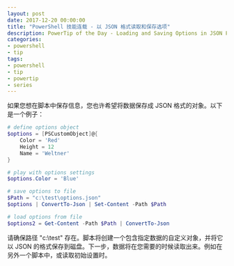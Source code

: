 ```yaml
---
layout: post
date: 2017-12-20 00:00:00
title: "PowerShell 技能连载 - 以 JSON 格式读取和保存选项"
description: PowerTip of the Day - Loading and Saving Options in JSON Format
categories:
- powershell
- tip
tags:
- powershell
- tip
- powertip
- series
---
```

如果您想在脚本中保存信息，您也许希望将数据保存成 JSON 格式的对象。以下是一个例子：

```powershell
# define options object
$options = [PSCustomObject]@{
    Color = 'Red'
    Height = 12
    Name = 'Weltner'
}

# play with options settings
$options.Color = 'Blue'

# save options to file
$Path = "c:\test\options.json"
$options | ConvertTo-Json | Set-Content -Path $Path

# load options from file
$options2 = Get-Content -Path $Path | ConvertTo-Json
```

请确保路径 "c:\test" 存在。脚本将创建一个包含指定数据的自定义对象，并将它以 JSON 的格式保存到磁盘。下一步，数据将在您需要的时候读取出来。例如在另外一个脚本中，或读取初始设置时。

<!--本文国际来源：[Loading and Saving Options in JSON Format](http://community.idera.com/powershell/powertips/b/tips/posts/loading-and-saving-options-in-json-format)-->

